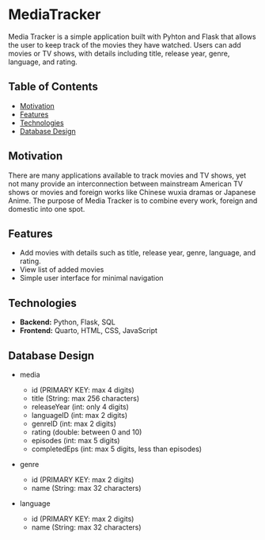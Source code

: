 # MediaTracker

Media Tracker is a simple application built with Pyhton and Flask that allows the user to keep track of the movies they have watched. Users can add movies or TV shows, with details including title, release year, genre, language, and rating.

## Table of Contents
- [Motivation](#motivation)
- [Features](#features)
- [Technologies](#technologies)
- [Database Design](#database-design)

## Motivation
There are many applications available to track movies and TV shows, yet not many provide an interconnection between mainstream American TV shows or movies and foreign works like Chinese wuxia dramas or Japanese Anime. The purpose of Media Tracker is to combine every work, foreign and domestic into one spot.

## Features
- Add movies with details such as title, release year, genre, language, and rating.
- View list of added movies
- Simple user interface for minimal navigation

## Technologies
- **Backend:** Python, Flask, SQL
- **Frontend:** Quarto, HTML, CSS, JavaScript

## Database Design

* media
    * id (PRIMARY KEY: max 4 digits)
    * title (String: max 256 characters)
    * releaseYear (int: only 4 digits)
    * languageID (int: max 2 digits)
    * genreID (int: max 2 digits)
    * rating (double: between 0 and 10)
    * episodes (int: max 5 digits)
    * completedEps (int: max 5 digits, less than episodes)

* genre
    * id (PRIMARY KEY: max 2 digits)
    * name (String: max 32 characters)

* language
    * id (PRIMARY KEY: max 2 digits)
    * name (String: max 32 characters)